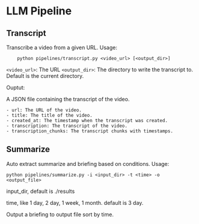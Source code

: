 # LLM Pipeline

## Transcript

Transcribe a video from a given URL.
Usage:
```
    python pipelines/transcript.py <video_url> [<output_dir>]
```
`<video_url>`: The URL
`<output_dir>`: The directory to write the transcript to. Default is the current directory.

Ouptut:

A JSON file containing the transcript of the video.

    - url: The URL of the video.
    - title: The title of the video.
    - created_at: The timestamp when the transcript was created.
    - transcription: The transcript of the video.
    - transcription_chunks: The transcript chunks with timestamps.

## Summarize

Auto extract summarize and briefing based on conditions.
Usage:
```
python pipelines/summarize.py -i <input_dir> -t <time> -o <output_file>
```
input_dir, default is ./results

time, like 1 day, 2 day, 1 week, 1 month. default is 3 day.

Output a briefing to output file sort by time.
